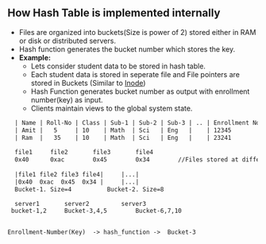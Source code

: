 ## How Hash Table is implemented internally
- Files are organized into buckets(Size is power of 2) stored either in RAM or disk or distributed servers.
- Hash function generates the bucket number which stores the key.
- **Example:**
  - Lets consider student data to be stored in hash table.
  - Each student data is stored in seperate file and File pointers are stored in Buckets (Similar to [Inode](/Operating_Systems/Linux/FileSystem/I_Node_IndexNode.md))
  - Hash Function generates bucket number as output with enrollment number(key) as input.
  - Clients maintain views to the global system state.
```html
  | Name | Roll-No | Class | Sub-1 | Sub-2 | Sub-3 | .. | Enrollment No(Unique Key) |
  | Amit |   5     | 10    | Math  | Sci   | Eng   |    | 12345                     | <- File-1
  | Ram  |   35    | 10    | Math  | Sci   | Eng   |    | 23241                     | <- File-2
  
  file1		file2		file3		file4
  0x40		0xac		0x45		0x34		//Files stored at different addresses
  
  |file1 file2 file3 file4|		|...|
  |0x40  0xac  0x45  0x34 |		|...|
  Bucket-1. Size=4			Bucket-2. Size=8

  server1		server2			server3
 bucket-1,2		Bucket-3,4,5		Bucket-6,7,10


Enrollment-Number(Key)  -> hash_function ->  Bucket-3
```
